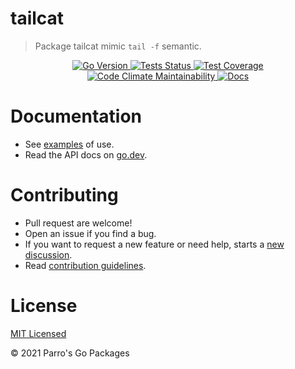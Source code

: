 # tailcat

> Package tailcat mimic `tail -f` semantic.

<div align="center">
<a 
    href="https://github.com/parrogo/tailcat/blob/main/go.mod#L3" style="display: inline">
    <img 
        alt="Go Version" 
        src="https://img.shields.io/github/go-mod/go-version/parrogo/tailcat?style=flat&logo=go">
</a>
<a 
    href="https://github.com/parrogo/tailcat/actions/workflows/go.yml" 
    style="display: inline"> 
    <img 
        alt="Tests Status" 
        src="https://img.shields.io/github/workflow/status/parrogo/tailcat/Test/main?style=flat&label=Tests&logo=github">
</a>
<a 
    href="https://codeclimate.com/repos/607069cb64111c400c006c70/test_coverage"
    style="display: inline">
    <img alt="Test Coverage"  
        src="https://api.codeclimate.com/v1/badges/fa19b91c0bd12d3c4efb/test_coverage" />
</a>
<a 
    href="https://codeclimate.com/repos/607069cb64111c400c006c70/maintainability"
    style="display: inline">
    <img alt="Code Climate Maintainability" 
        src="https://api.codeclimate.com/v1/badges/fa19b91c0bd12d3c4efb/maintainability" 
    />
</a>
<a 
    href="https://pkg.go.dev/github.com/parrogo/tailcat" 
    style="display: inline"> 
    <img 
        alt="Docs" 
        src="https://img.shields.io/badge/Docs-go.dev-blue?logo=go&logoColor=white&style=flat">
</a>
</div>



# Documentation

* See [examples](examples_test.go) of use.
* Read the API docs on [go.dev](https://pkg.go.dev/github.com/parrogo/tailcat).

# Contributing

* Pull request are welcome!
* Open an issue if you find a bug.
* If you want to request a new feature or need help, starts a [new discussion](https://github.com/parrogo/tailcat/discussions/new).
* Read [contribution guidelines](contributing.md).

# License
[MIT Licensed](LICENSE)

© 2021 Parro's Go Packages